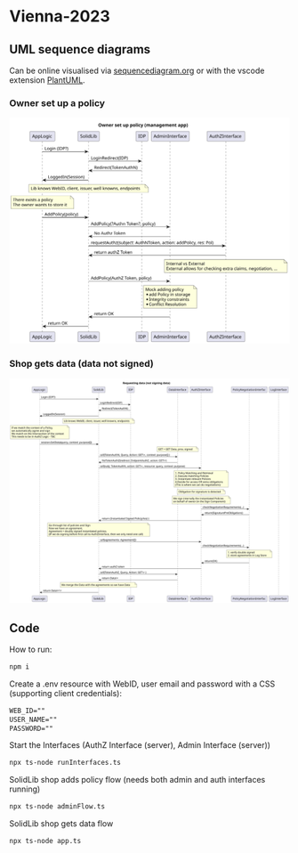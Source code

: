 # Vienna-2023

## UML sequence diagrams

Can be online visualised via [sequencediagram.org](https://sequencediagram.org/) or with the vscode extension [PlantUML](https://plantuml.com/).

### Owner set up a policy

![](../img/owner-set-up-policy.svg)

### Shop gets data (data not signed)

![](../img/shop-get-data-version-not-signing-data.svg)

## Code
How to run:

```sh
npm i
```
Create a .env resource with WebID, user email and password with a CSS (supporting client credentials):

```env
WEB_ID=""
USER_NAME=""
PASSWORD=""
```

Start the Interfaces (AuthZ Interface (server), Admin Interface (server))

```sh
npx ts-node runInterfaces.ts
```

SolidLib shop adds policy flow (needs both admin and auth interfaces running)
```sh
npx ts-node adminFlow.ts
```

SolidLib shop gets data flow

```sh
npx ts-node app.ts 
```

